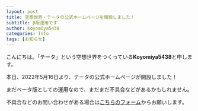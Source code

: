```yaml
---
layout: post
title: 空想世界・テータの公式ホームページを開設しました！
subtitle: β版運用です
author: Koyomiya5438
categories: Info
tags: [お知らせ]
---
```

こんにちは。「テータ」という空想世界をつくっている**Koyomiya5438**と申します。

本日、2022年5月16日より、テータの公式ホームページが開設しました！

まだベータ版としての運用なので、まだまだ不具合などがあるかもしれません。

不具合などのお問い合わせがある場合は[こちらのフォーム](https://share.hsforms.com/1JG6hcNmfQTOMhTUbGDGBLwd2zx2)からお願いします。
